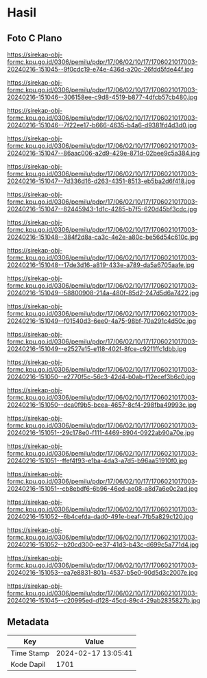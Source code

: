 # Hasil

## Foto C Plano

https://sirekap-obj-formc.kpu.go.id/0306/pemilu/pdpr/17/06/02/10/17/1706021017003-20240216-151045--9f0cdc19-e74e-436d-a20c-26fdd5fde44f.jpg

https://sirekap-obj-formc.kpu.go.id/0306/pemilu/pdpr/17/06/02/10/17/1706021017003-20240216-151046--306158ee-c9d8-4519-b877-4dfcb57cb480.jpg

https://sirekap-obj-formc.kpu.go.id/0306/pemilu/pdpr/17/06/02/10/17/1706021017003-20240216-151046--7f22ee17-b666-4635-b4a6-d9381fd4d3d0.jpg

https://sirekap-obj-formc.kpu.go.id/0306/pemilu/pdpr/17/06/02/10/17/1706021017003-20240216-151047--86aac006-a2d9-429e-871d-02bee9c5a384.jpg

https://sirekap-obj-formc.kpu.go.id/0306/pemilu/pdpr/17/06/02/10/17/1706021017003-20240216-151047--7d336d16-d263-4351-8513-eb5ba2d6f418.jpg

https://sirekap-obj-formc.kpu.go.id/0306/pemilu/pdpr/17/06/02/10/17/1706021017003-20240216-151047--82445943-1d1c-4285-b7f5-620d45bf3cdc.jpg

https://sirekap-obj-formc.kpu.go.id/0306/pemilu/pdpr/17/06/02/10/17/1706021017003-20240216-151048--384f2d8a-ca3c-4e2e-a80c-be56d54c610c.jpg

https://sirekap-obj-formc.kpu.go.id/0306/pemilu/pdpr/17/06/02/10/17/1706021017003-20240216-151048--17de3d16-a819-433e-a789-da5a6705aafe.jpg

https://sirekap-obj-formc.kpu.go.id/0306/pemilu/pdpr/17/06/02/10/17/1706021017003-20240216-151049--58800908-214a-480f-85d2-247d5d6a7422.jpg

https://sirekap-obj-formc.kpu.go.id/0306/pemilu/pdpr/17/06/02/10/17/1706021017003-20240216-151049--f01540d3-6ee0-4a75-98bf-70a291c4d50c.jpg

https://sirekap-obj-formc.kpu.go.id/0306/pemilu/pdpr/17/06/02/10/17/1706021017003-20240216-151049--e2527e15-e118-402f-8fce-c92f1ffc1dbb.jpg

https://sirekap-obj-formc.kpu.go.id/0306/pemilu/pdpr/17/06/02/10/17/1706021017003-20240216-151050--e2770f5c-56c3-42d4-b0ab-f12ecef3b6c0.jpg

https://sirekap-obj-formc.kpu.go.id/0306/pemilu/pdpr/17/06/02/10/17/1706021017003-20240216-151050--dca0f9b5-bcea-4657-8cf4-298fba49993c.jpg

https://sirekap-obj-formc.kpu.go.id/0306/pemilu/pdpr/17/06/02/10/17/1706021017003-20240216-151051--29c178e0-f111-4469-8904-0922ab90a70e.jpg

https://sirekap-obj-formc.kpu.go.id/0306/pemilu/pdpr/17/06/02/10/17/1706021017003-20240216-151051--ffef4f93-e1ba-4da3-a7d5-b96aa51910f0.jpg

https://sirekap-obj-formc.kpu.go.id/0306/pemilu/pdpr/17/06/02/10/17/1706021017003-20240216-151051--cb8ebdf6-6b96-46ed-ae08-a8d7a6e0c2ad.jpg

https://sirekap-obj-formc.kpu.go.id/0306/pemilu/pdpr/17/06/02/10/17/1706021017003-20240216-151052--6b4cefda-dad0-491e-beaf-7fb5a829c120.jpg

https://sirekap-obj-formc.kpu.go.id/0306/pemilu/pdpr/17/06/02/10/17/1706021017003-20240216-151052--b20cd300-ee37-41d3-b43c-d699c5a771d4.jpg

https://sirekap-obj-formc.kpu.go.id/0306/pemilu/pdpr/17/06/02/10/17/1706021017003-20240216-151053--ea7e8831-801a-4537-b5e0-90d5d3c2007e.jpg

https://sirekap-obj-formc.kpu.go.id/0306/pemilu/pdpr/17/06/02/10/17/1706021017003-20240216-151045--c20995ed-d128-45cd-89c4-29ab2835827b.jpg


## Metadata

| Key        | Value               |
| ---------- | ------------------- |
| Time Stamp | 2024-02-17 13:05:41 |
| Kode Dapil | 1701                |



